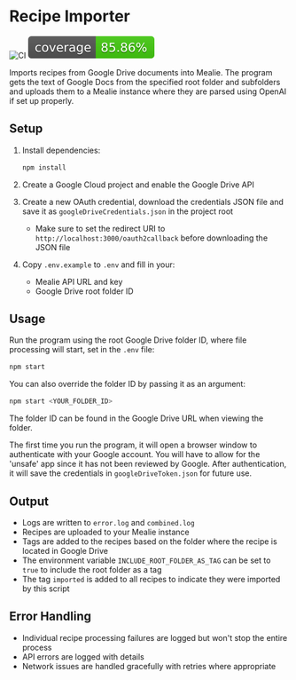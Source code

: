 # Recipe Importer

![CI](https://github.com/{owner}/{repo}/workflows/CI/badge.svg)
![Coverage](.github/badges/coverage.svg)

Imports recipes from Google Drive documents into Mealie. The program gets the text of Google Docs from the specified root folder and subfolders and uploads them to a Mealie instance where they are parsed using OpenAI if set up properly.

## Setup

1. Install dependencies:

   ```bash
   npm install
   ```

2. Create a Google Cloud project and enable the Google Drive API
3. Create a new OAuth credential, download the credentials JSON file and save it as `googleDriveCredentials.json` in the project root
   - Make sure to set the redirect URI to `http://localhost:3000/oauth2callback` before downloading the JSON file
4. Copy `.env.example` to `.env` and fill in your:
   - Mealie API URL and key
   - Google Drive root folder ID

## Usage

Run the program using the root Google Drive folder ID, where file processing will start, set in the `.env` file:

```bash
npm start
```

You can also override the folder ID by passing it as an argument:

```bash
npm start <YOUR_FOLDER_ID>
```

The folder ID can be found in the Google Drive URL when viewing the folder.

The first time you run the program, it will open a browser window to authenticate with your Google account. You will have to allow for the 'unsafe' app since it has not been reviewed by Google. After authentication, it will save the credentials in `googleDriveToken.json` for future use.

## Output

- Logs are written to `error.log` and `combined.log`
- Recipes are uploaded to your Mealie instance
- Tags are added to the recipes based on the folder where the recipe is located in Google Drive
- The environment variable `INCLUDE_ROOT_FOLDER_AS_TAG` can be set to `true` to include the root folder as a tag
- The tag `imported` is added to all recipes to indicate they were imported by this script

## Error Handling

- Individual recipe processing failures are logged but won't stop the entire process
- API errors are logged with details
- Network issues are handled gracefully with retries where appropriate
